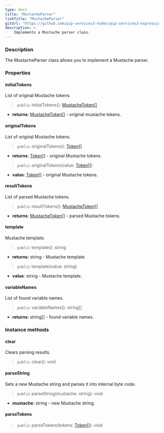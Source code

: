 ```yaml
---
type: docs
title: "MustacheParser"
linkTitle: "MustacheParser"
gitUrl: "https://github.com/pip-services3-nodex/pip-services3-expressions-nodex"
description: > 
    Implements a Mustache parser class.
---
```


### Description

The MustacheParser class allows you to implement a Mustache parser.


### Properties

#### initialTokens
List of original Mustache tokens.

> `public` initialTokens(): [MustacheToken[]](../mustache_token)

- **returns**: [MustacheToken[]](../mustache_token) - original mustache tokens.

#### originalTokens
List of original Mustache tokens.

> `public` originalTokens(): [Token[]](../../../tokenizers/token)

- **returns**: [Token[]](../../../tokenizers/token) - original Mustache tokens.

> `public` originalTokens(value: [Token[]](../../../tokenizers/token))

- **value**: [Token[]](../../../tokenizers/token) - original Mustache tokens.

#### resultTokens
List of parsed Mustache tokens.

> `public` resultTokens(): [MustacheToken[]](../mustache_token)

- **returns**: [MustacheToken[]](../mustache_token) - parsed Mustache tokens.

#### template
Mustache template.

> `public` template(): string

- **returns**: string - Mustache template.


> `public` template(value: string)

- **value**: string - Mustache template.


#### variableNames
List of found variable names.

> `public` variableNames(): string[]

- **returns**: string[] - found variable names.

### Instance methods

#### clear
Clears parsing results.

> `public` clear(): void

#### parseString
Sets a new Mustache string and parses it into internal byte code.

> `public` parseString(mustache: string): void

- **mustache**: string - new Mustache string.

#### parseTokens

> `public` parseTokens(tokens: [Token[]](../../../tokenizers/token)): void
